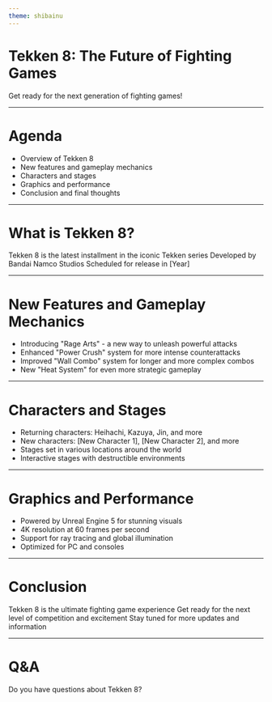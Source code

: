 ```yaml
---
theme: shibainu
---
```


# Tekken 8: The Future of Fighting Games

Get ready for the next generation of fighting games!

---

# Agenda

* Overview of Tekken 8
* New features and gameplay mechanics
* Characters and stages
* Graphics and performance
* Conclusion and final thoughts

---

# What is Tekken 8?

Tekken 8 is the latest installment in the iconic Tekken series
Developed by Bandai Namco Studios
Scheduled for release in [Year]

---

# New Features and Gameplay Mechanics

* Introducing "Rage Arts" - a new way to unleash powerful attacks
* Enhanced "Power Crush" system for more intense counterattacks
* Improved "Wall Combo" system for longer and more complex combos
* New "Heat System" for even more strategic gameplay

---

# Characters and Stages

* Returning characters: Heihachi, Kazuya, Jin, and more
* New characters: [New Character 1], [New Character 2], and more
* Stages set in various locations around the world
* Interactive stages with destructible environments

---

# Graphics and Performance

* Powered by Unreal Engine 5 for stunning visuals
* 4K resolution at 60 frames per second
* Support for ray tracing and global illumination
* Optimized for PC and consoles

---

# Conclusion

Tekken 8 is the ultimate fighting game experience
Get ready for the next level of competition and excitement
Stay tuned for more updates and information

---

# Q&A

Do you have questions about Tekken 8?